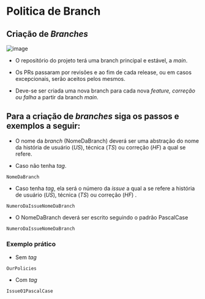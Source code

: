 # Politica de Branch

## Criação de _Branches_

![image](https://user-images.githubusercontent.com/57872849/181653398-26fa46ee-f50c-4b36-a94c-5c7b89bfa603.png)

* <p align = "justify">O repositório do projeto terá uma branch principal e estável, a <i>main</i>.

* Os PRs passaram por revisões e ao fim de cada release, ou em casos excepcionais, serão aceitos pelos mesmos.

* Deve-se ser criada uma nova branch para cada nova <i>feature, correção ou falha</i> a partir da branch <i>main</i>. 

## Para a criação de _branches_ siga os passos e exemplos a seguir:


* O nome da _branch_ (NomeDaBranch) deverá ser uma abstração do nome da história de usuário (_US_), técnica (_TS_) ou correção (_HF_) a qual se refere.

* Caso não tenha _tag_.
```
NomeDaBranch
```

* Caso tenha _tag_, ela será o número da _issue_ a qual a se refere a história de usuário (_US_), técnica (_TS_) ou correção (_HF_) .
```
NumeroDaIssueNomeDaBranch
```

* O NomeDaBranch deverá ser escrito seguindo o padrão PascalCase
```
NumeroDaIssueNomeDaBranch
```

### Exemplo prático
* Sem _tag_
```
OurPolicies
```

* Com _tag_
```
Issue01PascalCase
```
